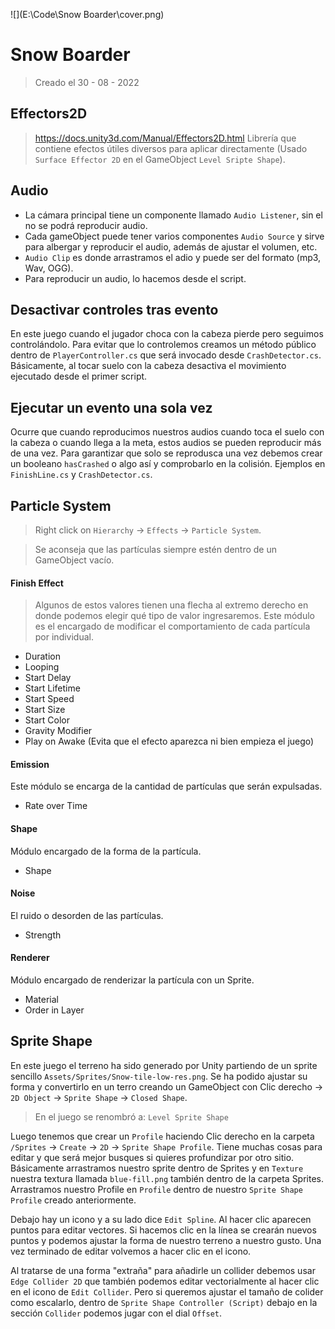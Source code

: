 ![](E:\Code\Snow Boarder\cover.png)

# Snow Boarder

> Creado el 30 - 08 - 2022



## Effectors2D

> https://docs.unity3d.com/Manual/Effectors2D.html
Librería que contiene efectos útiles diversos para aplicar directamente (Usado `Surface Effector 2D` en el GameObject `Level Sripte Shape`).



## Audio

- La cámara principal tiene un componente llamado `Audio Listener`, sin el no se podrá reproducir audio. 
- Cada gameObject puede tener varios componentes `Audio Source` y sirve para albergar y reproducir el audio, además de ajustar el volumen, etc. 
- `Audio Clip` es donde arrastramos el adio y puede ser del formato (mp3, Wav, OGG).
- Para reproducir un audio, lo hacemos desde el script. 



## Desactivar controles tras evento

En este juego cuando el jugador choca con la cabeza pierde pero seguimos controlándolo. Para evitar que lo controlemos creamos un método público dentro de `PlayerController.cs` que será invocado desde `CrashDetector.cs`. Básicamente, al tocar suelo con la cabeza desactiva el movimiento ejecutado desde el primer script.



## Ejecutar un evento una sola vez

Ocurre que cuando reproducimos nuestros audios cuando toca el suelo con la cabeza o cuando llega a la meta, estos audios se pueden reproducir más de una vez. Para garantizar que solo se reprodusca una vez debemos crear un booleano `hasCrashed` o algo así y comprobarlo en la colisión. Ejemplos en `FinishLine.cs` y `CrashDetector.cs`. 



## Particle System

> Right click on `Hierarchy` → `Effects` → `Particle System`.

> Se aconseja que las partículas siempre estén dentro de un GameObject vacío.

#### Finish Effect

> Algunos de estos valores tienen una flecha al extremo derecho en donde podemos elegir qué tipo de valor ingresaremos.
Este módulo es el encargado de modificar el comportamiento de cada partícula por individual.
- Duration
- Looping
- Start Delay
- Start Lifetime
- Start Speed
- Start Size
- Start Color
- Gravity Modifier
- Play on Awake (Evita que el efecto aparezca ni bien empieza el juego)

#### Emission
Este módulo se encarga de la cantidad de partículas que serán expulsadas.
- Rate over Time

#### Shape
Módulo encargado de la forma de la partícula.
- Shape

#### Noise
El ruido o desorden de las partículas.
- Strength

#### Renderer
Módulo encargado de renderizar la partícula con un Sprite.
- Material
- Order in Layer



## Sprite Shape

En este juego el terreno ha sido generado por Unity partiendo de un sprite sencillo `Assets/Sprites/Snow-tile-low-res.png`. Se ha podido ajustar su forma y convertirlo en un terro creando un GameObject con Clic derecho → `2D Object` → `Sprite Shape` → `Closed Shape`.

> En el juego se renombró a: `Level Sprite Shape`

Luego tenemos que crear un `Profile` haciendo Clic derecho en la carpeta `/Sprites` → `Create` → `2D` → `Sprite Shape Profile`. Tiene muchas cosas para editar y que será mejor busques si quieres profundizar por otro sitio. Básicamente arrastramos nuestro sprite dentro de Sprites y en `Texture` nuestra textura llamada `blue-fill.png` también dentro de la carpeta Sprites. Arrastramos nuestro Profile en `Profile` dentro de nuestro `Sprite Shape Profile` creado anteriormente.

Debajo hay un icono y a su lado dice `Edit Spline`. Al hacer clic aparecen puntos para editar vectores. Si hacemos clic en la línea se crearán nuevos puntos y podemos ajustar la forma de nuestro terreno a nuestro gusto. Una vez terminado de editar volvemos a hacer clic en el icono. 

Al tratarse de una forma "extraña" para añadirle un collider debemos usar `Edge Collider 2D` que también podemos editar vectorialmente al hacer clic en el icono de `Edit Collider`. Pero si queremos ajustar el tamaño de colider como escalarlo, dentro de `Sprite Shape Controller (Script)` debajo en la sección `Collider` podemos jugar con el dial `Offset`.
